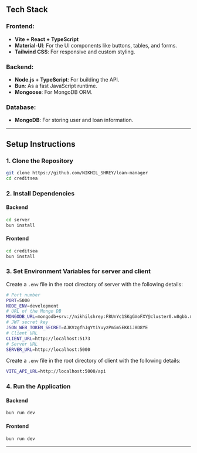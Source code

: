
## Tech Stack

### **Frontend**:
- **Vite + React + TypeScript**
- **Material-UI**: For the UI components like buttons, tables, and forms.
- **Tailwind CSS**: For responsive and custom styling.

### **Backend**:
- **Node.js + TypeScript**: For building the API.
- **Bun**: As a fast JavaScript runtime.
- **Mongoose**: For MongoDB ORM.

### **Database**:
- **MongoDB**: For storing user and loan information.

---

## Setup Instructions

### **1. Clone the Repository**
```bash
git clone https://github.com/NIKHIL_SHREY/loan-manager
cd creditsea
```

### **2. Install Dependencies**

#### Backend
```bash
cd server
bun install
```

#### Frontend
```bash
cd creditsea
bun install
```

### **3. Set Environment Variables for server and client**
Create a `.env` file in the root directory of server with the following details:
```bash
# Port number
PORT=5000
NODE_ENV=development
# URL of the Mongo DB
MONGODB_URL=mongodb+srv://nikhilshrey:F8UnYc1SKgGVoFXY@cluster0.w8gbb.mongodb.net/?retryWrites=true&w=majority&appName=Cluster0
# JWT secret key
JSON_WEB_TOKEN_SECRET=AJKVzgfhJgYtiYuyzPmim5EKKiJ8D8YE
# Client URL
CLIENT_URL=http://localhost:5173
# Server URL
SERVER_URL=http://localhost:5000
```

Create a `.env` file in the root directory of client with the following details:

```bash
VITE_API_URL=http://localhost:5000/api
```

### **4. Run the Application**

#### Backend
```bash
bun run dev
```

#### Frontend
```bash
bun run dev
```

---
